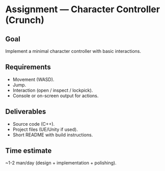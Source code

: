 # Assignment — Character Controller (Crunch)

## Goal
Implement a minimal character controller with basic interactions.

## Requirements
- Movement (WASD).
- Jump.
- Interaction (open / inspect / lockpick).
- Console or on-screen output for actions.

## Deliverables
- Source code (C++).
- Project files (UE/Unity if used).
- Short README with build instructions.

## Time estimate
~1-2 man/day (design + implementation + polishing).
